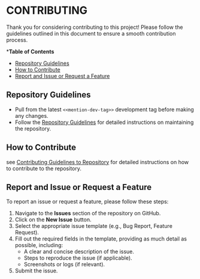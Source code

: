 # CONTRIBUTING

Thank you for considering contributing to this project! Please follow the guidelines outlined in this document to ensure a smooth contribution process.

***Table of Contents**
- [Repository Guidelines](#repository-guidelines)
- [How to Contribute](#how-to-contribute)
- [Report and Issue or Request a Feature](#report-and-issue-or-request-a-feature)

## Repository Guidelines

- Pull from the latest `<<mention-dev-tag>>` development tag before making any changes.
- Follow the [Repository Guidelines](/docs/GUIDELINES.md "Repository Guidelines") for detailed instructions on maintaining the repository.

## How to Contribute

see [Contributing Guidelines to Repository](https://github.com/DigiXess/repo-guidelines/blob/main/document/contributing-to-repository.md "Contributing Guidelines to Repository") for detailed instructions on how to contribute to the repository.

## Report and Issue or Request a Feature
  
To report an issue or request a feature, please follow these steps:

1. Navigate to the **Issues** section of the repository on GitHub.
2. Click on the **New Issue** button.
3. Select the appropriate issue template (e.g., Bug Report, Feature Request).
4. Fill out the required fields in the template, providing as much detail as possible, including:
   - A clear and concise description of the issue.
   - Steps to reproduce the issue (if applicable).
   - Screenshots or logs (if relevant).
5. Submit the issue.

